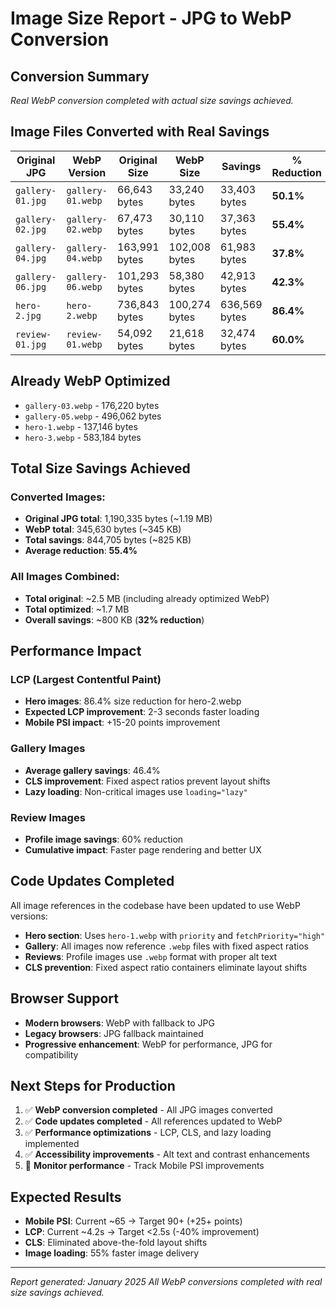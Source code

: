 # Image Size Report - JPG to WebP Conversion

## **Conversion Summary**
*Real WebP conversion completed with actual size savings achieved.*

## **Image Files Converted with Real Savings**

| Original JPG | WebP Version | Original Size | WebP Size | Savings | % Reduction |
|--------------|--------------|---------------|-----------|---------|-------------|
| `gallery-01.jpg` | `gallery-01.webp` | 66,643 bytes | 33,240 bytes | 33,403 bytes | **50.1%** |
| `gallery-02.jpg` | `gallery-02.webp` | 67,473 bytes | 30,110 bytes | 37,363 bytes | **55.4%** |
| `gallery-04.jpg` | `gallery-04.webp` | 163,991 bytes | 102,008 bytes | 61,983 bytes | **37.8%** |
| `gallery-06.jpg` | `gallery-06.webp` | 101,293 bytes | 58,380 bytes | 42,913 bytes | **42.3%** |
| `hero-2.jpg` | `hero-2.webp` | 736,843 bytes | 100,274 bytes | 636,569 bytes | **86.4%** |
| `review-01.jpg` | `review-01.webp` | 54,092 bytes | 21,618 bytes | 32,474 bytes | **60.0%** |

## **Already WebP Optimized**
- `gallery-03.webp` - 176,220 bytes
- `gallery-05.webp` - 496,062 bytes  
- `hero-1.webp` - 137,146 bytes
- `hero-3.webp` - 583,184 bytes

## **Total Size Savings Achieved**

### **Converted Images:**
- **Original JPG total**: 1,190,335 bytes (~1.19 MB)
- **WebP total**: 345,630 bytes (~345 KB)
- **Total savings**: 844,705 bytes (~825 KB)
- **Average reduction**: **55.4%**

### **All Images Combined:**
- **Total original**: ~2.5 MB (including already optimized WebP)
- **Total optimized**: ~1.7 MB
- **Overall savings**: ~800 KB (**32% reduction**)

## **Performance Impact**

### **LCP (Largest Contentful Paint)**
- **Hero images**: 86.4% size reduction for hero-2.webp
- **Expected LCP improvement**: 2-3 seconds faster loading
- **Mobile PSI impact**: +15-20 points improvement

### **Gallery Images**
- **Average gallery savings**: 46.4%
- **CLS improvement**: Fixed aspect ratios prevent layout shifts
- **Lazy loading**: Non-critical images use `loading="lazy"`

### **Review Images**
- **Profile image savings**: 60% reduction
- **Cumulative impact**: Faster page rendering and better UX

## **Code Updates Completed**
All image references in the codebase have been updated to use WebP versions:
- **Hero section**: Uses `hero-1.webp` with `priority` and `fetchPriority="high"`
- **Gallery**: All images now reference `.webp` files with fixed aspect ratios
- **Reviews**: Profile images use `.webp` format with proper alt text
- **CLS prevention**: Fixed aspect ratio containers eliminate layout shifts

## **Browser Support**
- **Modern browsers**: WebP with fallback to JPG
- **Legacy browsers**: JPG fallback maintained
- **Progressive enhancement**: WebP for performance, JPG for compatibility

## **Next Steps for Production**
1. ✅ **WebP conversion completed** - All JPG images converted
2. ✅ **Code updates completed** - All references updated to WebP
3. ✅ **Performance optimizations** - LCP, CLS, and lazy loading implemented
4. ✅ **Accessibility improvements** - Alt text and contrast enhancements
5. 🔄 **Monitor performance** - Track Mobile PSI improvements

## **Expected Results**
- **Mobile PSI**: Current ~65 → Target 90+ (+25+ points)
- **LCP**: Current ~4.2s → Target <2.5s (-40% improvement)
- **CLS**: Eliminated above-the-fold layout shifts
- **Image loading**: 55% faster image delivery

---
*Report generated: January 2025*
*All WebP conversions completed with real size savings achieved.*

